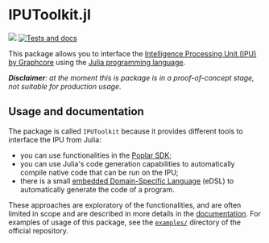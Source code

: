 # IPUToolkit.jl

[![](https://img.shields.io/badge/docs-dev-blue.svg)](https://juliaipu.github.io/IPUToolkit.jl/)
[![Tests and docs](https://github.com/JuliaIPU/IPUToolkit.jl/actions/workflows/ci.yml/badge.svg?branch=main&event=push)](https://github.com/JuliaIPU/IPUToolkit.jl/actions/workflows/ci.yml)

This package allows you to interface the [Intelligence Processing Unit (IPU) by Graphcore](https://www.graphcore.ai/products/ipu) using the [Julia programming language](https://julialang.org/).

***Disclaimer**: at the moment this is package is in a proof-of-concept stage, not suitable for production usage.*

## Usage and documentation

The package is called `IPUToolkit` because it provides different tools to interface the IPU from Julia:

* you can use functionalities in the [Poplar SDK](https://www.graphcore.ai/products/poplar);
* you can use Julia's code generation capabilities to automatically compile native code that can be run on the IPU;
* there is a small [embedded Domain-Specific Language](https://en.wikipedia.org/wiki/Domain-specific_language) (eDSL) to automatically generate the code of a program.

These approaches are exploratory of the functionalities, and are often limited in scope and are described in more details in the [documentation](https://juliaipu.github.io/IPUToolkit.jl/).
For examples of usage of this package, see the [`examples/`](https://github.com/JuliaIPU/IPUToolkit.jl/tree/main/examples) directory of the official repository.
